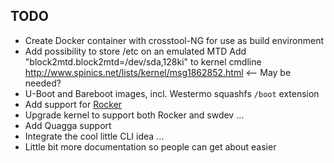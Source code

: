 TODO
----

* Create Docker container with crosstool-NG for use as build environment
* Add possibility to store /etc on an emulated MTD
  Add "block2mtd.block2mtd=/dev/sda,128ki" to kernel cmdline
  http://www.spinics.net/lists/kernel/msg1862852.html <-- May be needed?
* U-Boot and Bareboot images, incl. Westermo squashfs `/boot` extension
* Add support for [Rocker](https://github.com/scottfeldman/qemu-rocker)
* Upgrade kernel to support both Rocker and swdev ...
* Add Quagga support
* Integrate the cool little CLI idea ...
* Little bit more documentation so people can get about easier

